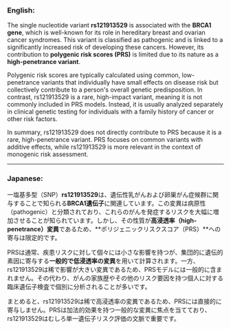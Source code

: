 ### English:
The single nucleotide variant **rs121913529** is associated with the **BRCA1 gene**, which is well-known for its role in hereditary breast and ovarian cancer syndromes. This variant is classified as pathogenic and is linked to a significantly increased risk of developing these cancers. However, its contribution to **polygenic risk scores (PRS)** is limited due to its nature as a **high-penetrance variant**.

Polygenic risk scores are typically calculated using common, low-penetrance variants that individually have small effects on disease risk but collectively contribute to a person's overall genetic predisposition. In contrast, rs121913529 is a rare, high-impact variant, meaning it is not commonly included in PRS models. Instead, it is usually analyzed separately in clinical genetic testing for individuals with a family history of cancer or other risk factors.

In summary, rs121913529 does not directly contribute to PRS because it is a rare, high-penetrance variant. PRS focuses on common variants with additive effects, while rs121913529 is more relevant in the context of monogenic risk assessment.

---

### Japanese:
一塩基多型（SNP）**rs121913529**は、遺伝性乳がんおよび卵巣がん症候群に関与することで知られる**BRCA1遺伝子**に関連しています。この変異は病原性（pathogenic）と分類されており、これらのがんを発症するリスクを大幅に増加させることが知られています。しかし、その性質が**高浸透率（high-penetrance）変異**であるため、**ポリジェニックリスクスコア（PRS）**への寄与は限定的です。

PRSは通常、疾患リスクに対して個々には小さな影響を持つが、集団的に遺伝的素因に寄与する**一般的で低浸透率の変異**を用いて計算されます。一方、rs121913529は稀で影響が大きい変異であるため、PRSモデルには一般的に含まれません。その代わり、がんの家族歴やその他のリスク要因を持つ個人に対する臨床遺伝子検査で個別に分析されることが多いです。

まとめると、rs121913529は稀で高浸透率の変異であるため、PRSには直接的に寄与しません。PRSは加法的効果を持つ一般的な変異に焦点を当てており、rs121913529はむしろ単一遺伝子リスク評価の文脈で重要です。